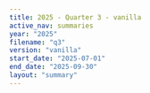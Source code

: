 ```yaml
---
title: 2025 - Quarter 3 - vanilla
active_nav: summaries
year: "2025"
filename: "q3"
version: "vanilla"
start_date: "2025-07-01"
end_date: "2025-09-30"
layout: "summary"
---
```

